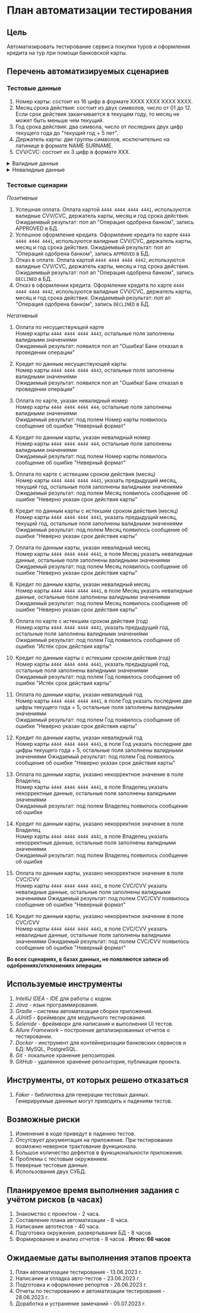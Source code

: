 # План автоматизации тестирования

## Цель
Автоматизировать тестирование сервиса покупки туров и оформления кредита на тур при помощи банковской карты.


## Перечень автоматизируемых сценариев
### Тестовые данные
1. Номер карты: состоит из 16 цифр в формате ХХХХ ХХХХ ХХХХ ХХХХ.
2. Месяц срока действия: состоит из двух символов, число от 01 до 12. Если срок действия заканчивается в текущем году, то месяц не может быть меньше чем текущий.
3. Год срока действия: два символа, число от последних двух цифр текущего года до "текущий год + 5 лет".
4. Держатель карты: две группы символов, исключительно на латинице в формате NAME SURNAME.
5. CVV/CVC: состоит их 3 цифр в формате ХХХ.

  <details>
  <summary>Валидные данные</summary>  

* Карта:  

` 4444 4444 4444 4441 ` - возвращает статус `APPROVED` 

` 4444 4444 4444 4442 ` - возвращает статус `DECLINED`

* Месяц: `01`-`12`
* Год: `текущий` - `текущий + 5 лет`
* Держатель карты: `IVAN IVANOV`, `PETR PETROV`
* CVV/CVC: `000`-`999`

</details>

<details>
  <summary>Невалидные данные</summary>  

* Карта:
`0000 0000 0000 0000`, `4444 4444 4444 4440`, `4444 4444 4444 4443`, `4444 4444 4444 444`
  `1234 5678 9012 3456`.

* Месяц: `0`-`9`,`00`,`13`-`99`
* Год: `00`-`22`
* Держатель карты: `ИВАН ИВАНОВ`, `PETR PETROV11`, `PETRUXA`, `ب ج د ﻩ و ز ح ط ي ك ل م ن س ع ف صر `,`P#TRUX@`, `PETR PETROVICH PETROV`
* CVV/CVC: `0`-`9`, `00`-`99`,

</details>

### Тестовые сценарии

*Позитивные*

1. Успешная оплата.
   Оплата картой `4444 4444 4444 4441`, используются валидные CVV/CVC, держатель карты, месяц и год срока действия.
Ожидаемвый результат: поп ап "Операция одобрена банком", запись APPROVED в БД.
2. Успешное оформление кредита.
   Оформление кредита по карте `4444 4444 4444 4441`, используются валидные CVV/CVC, держатель карты, месяц и год срока действия.
   Ожидаемвый результат: поп ап "Операция одобрена банком", запись `APPROVED` в БД.
3. Отказ в оплате. 
   Оплата картой `4444 4444 4444 4442`, используются валидные CVV/CVC, держатель карты, месяц и год срока действия.
   Ожидаемвый результат: поп ап "Операция одобрена банком", запись `DECLINED` в БД.
4. Отказ в оформлении кредита.
   Оформление кредита по карте `4444 4444 4444 4442`, используются валидные CVV/CVC, держатель карты, месяц и год срока действия.
   Ожидаемвый результат: поп ап "Операция одобрена банком", запись `DECLINED` в БД.

*Негативный*

1. Оплата по несуществующей карте   
   Номер карты `4444 4444 4444 4443`, остальные поля заполнены валидными значениями  
   Ожидаемый результат: появился поп ап "Ошибка! Банк отказал в проведении операции"

2. Кредит по данным несуществующей карты   
   Номер карты `4444 4444 4444 4443`, остальные поля заполнены валидными значениями  
   Ожидаемый результат: появился поп ап "Ошибка! Банк отказал в проведении операции"

3. Оплата по карте, указан невалидный номер   
   Номер карты `4444 4444 4444 444`, остальные поля заполнены валидными значениями  
   Ожидаемый результат: под полем Номер карты появилось сообщение об ошибке "Неверный формат"

4. Кредит по данным карты, указан невалидный номер    
   Номер карты `4444 4444 4444 444`, остальные поля заполнены валидными значениями  
   Ожидаемый результат: под полем Номер карты появилось сообщение об ошибке "Неверный формат"

5. Оплата по карте с истекшим сроком действия (месяц)  
   Номер карты `4444 4444 4444 4441`, указать предыдущий месяц, текущий год, остальные поля заполнены валидными значениями  
   Ожидаемый результат: под полем Месяц появилось сообщение об ошибке "Неверно указан срок действия карты"

6. Кредит по данным карты с истекшим сроком действия (месяц)  
   Номер карты `4444 4444 4444 4441`, указать предыдущий месяц, текущий год, остальные поля заполнены валидными значениями 
   Ожидаемый результат: под полем Месяц появилось сообщение об ошибке "Неверно указан срок действия карты"

7. Оплата по данным карты, указан невалидный месяц   
   Номер карты `4444 4444 4444 4441`, в поле Месяц указать невалидные данные, остальные поля заполнены валидными значениями  
   Ожидаемый результат: под полем Месяц появилось сообщение об ошибке "Неверно указан срок действия карты"

8. Кредит по данным карты, указан невалидный месяц   
   Номер карты `4444 4444 4444 4441`, в поле Месяц указать невалидные данные, остальные поля заполнены валидными значениями  
   Ожидаемый результат: под полем Месяц появилось сообщение об ошибке "Неверно указан срок действия карты"

9. Оплата по карте с истекшим сроком действия (год)  
   Номер карты `4444 4444 4444 4441`, указать предыдущий год, остальные поля заполнены валидными значениями  
   Ожидаемый результат: под полем Год появилось сообщение об ошибке "Истёк срок действия карты"

10. Кредит по данным карты с истекшим сроком действия (год)  
   Номер карты `4444 4444 4444 4441`, указать предыдущий год, остальные поля заполнены валидными значениями  
   Ожидаемый результат: под полем Год появилось сообщение об ошибке "Истёк срок действия карты"

11. Оплата по данным карты, указан невалидный год   
   Номер карты `4444 4444 4444 4441`, в поле Год указать последние две цифры текущего года + 5, остальные поля заполнены валидными значениями  
   Ожидаемый результат: под полем Год появилось сообщение об ошибке "Неверно указан срок действия карты"

12. Кредит по данным карты, указан невалидный год   
   Номер карты `4444 4444 4444 4441`, в поле Год указать последние две цифры текущего года + 5, остальные поля заполнены валидными значениями 
   Ожидаемый результат: под полем Год появилось сообщение об ошибке "Неверно указан срок действия карты"

13. Оплата по данным карты, указано некорректное значение в поле Владелец  
   Номер карты `4444 4444 4444 4441`, в поле Владелец указать некорректные данные, остальные поля заполнены валидными значениями  
   Ожидаемый результат: под полем Владелец появилось сообщение об ошибке

14. Кредит по данным карты, указано некорректное значение в поле Владелец   
   Номер карты `4444 4444 4444 4441`, в поле Владелец указать некорректные данные, остальные поля заполнены валидными значениями  
   Ожидаемый результат: под полем Владелец появилось сообщение об ошибке

15. Оплата по данным карты, указано некорректное значение в поле CVC/CVV   
   Номер карты `4444 4444 4444 4441`, в поле CVC/CVV указать невалидные данные, остальные поля заполнены валидными значениями 
   Ожидаемый результат: под полем CVC/CVV появилось сообщение об ошибке "Неверный формат"

16. Кредит по данным карты, указано некорректное значение в поле CVC/CVV   
   Номер карты `4444 4444 4444 4441`, в поле CVC/CVV указать невалидные данные, остальные поля заполнены валидными значениями 
   Ожидаемый результат: под полем CVC/CVV появилось сообщение об ошибке "Неверный формат"

__Во всех сценариях, в базах данных, не появляются записи об одобрениях/отклонениях операции__

## Используемые инструменты
1. *IntelliJ IDEA* - IDE для работы с кодом.
2. *Java* - язык программирования.
3. *Gradle* - система автоматизации сборки приложения.
4. *JUnit5* - фреймворк для модульного тестирования.
5. *Selenide* - фреймворк для написания и выполнения UI тестов.
6. *Allure Framework* – построение детализированных отчетов о тестировании.  
7. *Docker* - инструмент для контейнеризации банковских сервисов и БД: MySQL, PostgreSQL.
8. *Git* - локальное хранение репозитория.
9. *GitHub* - удаленное хранение репозитория, публикация проекта.

## Инструменты, от которых решено отказаться
1. *Faker* - библиотека для генерации тестовых данных.  
Генерируемые даннные могут приводить к падениям тестов.

## Возможные риски
1. Изменения в коде приведут в падению тестов.
2. Отсутсвует документация на приложение. При тестировании возможно неверное трактование функционала.
3. Большое количество дефектов в функциональности приложения.
4. Проблемы с тестовым окружением.
5. Неверные тестовые данные.
6. Использования двух СУБД.

## Планируемое время выполнения задания с учётом рисков (в часах)
1. Знакомство с проектом - 2 часа.
2. Составление плана автоматизации - 8 часа.
3. Написание автотестов - 40 часа.
4. Подготовка окружения, развертывание БД - 8 часов.
5. Формирование и анализ отчетов - 8 часов  .
__Итого: 66 часов__

## Ожидаемые даты выполнения этапов проекта
1. План автоматизации тестирования - 13.06.2023 г.
2. Написание и отладка авто-тестов - 23.06.2023 г.
3. Подготовка и оформление репортов - 26.06.2023 г.
4. Отчеты по тестированию и автоматизации тестирования - 28.06.2023 г.
5. Доработка и устранение замечаний - 05.07.2023 г.





